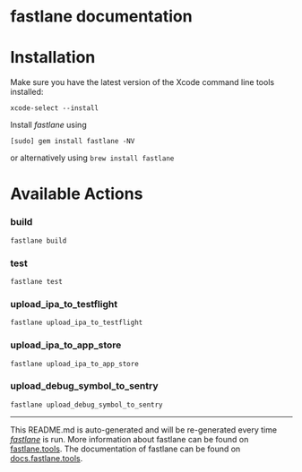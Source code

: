fastlane documentation
================
# Installation

Make sure you have the latest version of the Xcode command line tools installed:

```
xcode-select --install
```

Install _fastlane_ using
```
[sudo] gem install fastlane -NV
```
or alternatively using `brew install fastlane`

# Available Actions
### build
```
fastlane build
```

### test
```
fastlane test
```

### upload_ipa_to_testflight
```
fastlane upload_ipa_to_testflight
```

### upload_ipa_to_app_store
```
fastlane upload_ipa_to_app_store
```

### upload_debug_symbol_to_sentry
```
fastlane upload_debug_symbol_to_sentry
```


----

This README.md is auto-generated and will be re-generated every time [_fastlane_](https://fastlane.tools) is run.
More information about fastlane can be found on [fastlane.tools](https://fastlane.tools).
The documentation of fastlane can be found on [docs.fastlane.tools](https://docs.fastlane.tools).
